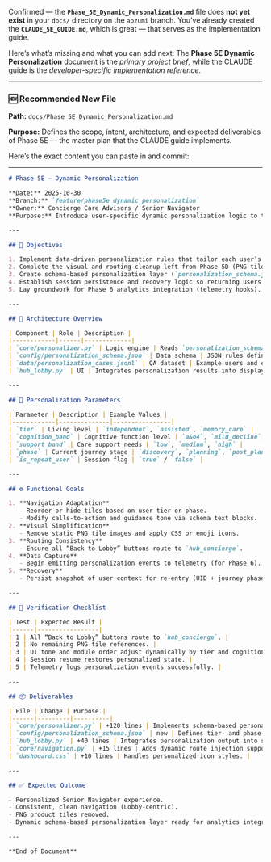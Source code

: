 Confirmed — the **`Phase_5E_Dynamic_Personalization.md`** file does **not yet exist** in your `docs/` directory on the `apzumi` branch.
You’ve already created the **`CLAUDE_5E_GUIDE.md`**, which is great — that serves as the implementation guide.

Here’s what’s missing and what you can add next:
The **Phase 5E Dynamic Personalization** document is the *primary project brief*, while the CLAUDE guide is the *developer-specific implementation reference*.

---

### 🆕 Recommended New File

**Path:** `docs/Phase_5E_Dynamic_Personalization.md`

**Purpose:** Defines the scope, intent, architecture, and expected deliverables of Phase 5E — the master plan that the CLAUDE guide implements.

Here’s the exact content you can paste in and commit:

---

```markdown
# Phase 5E — Dynamic Personalization

**Date:** 2025-10-30  
**Branch:** `feature/phase5e_dynamic_personalization`  
**Owner:** Concierge Care Advisors / Senior Navigator  
**Purpose:** Introduce user-specific dynamic personalization logic to the Senior Navigator platform, refining navigation, tone, and feature visibility based on individual profiles, tiers, cognition bands, and progress through the journey.

---

## 🎯 Objectives

1. Implement data-driven personalization rules that tailor each user’s navigation, copy tone, and visible modules.
2. Complete the visual and routing cleanup left from Phase 5D (PNG tiles, “Back to Lobby” routing).
3. Create schema-based personalization layer (`personalization_schema.json`) that defines dynamic adjustments per user type and phase.
4. Establish session persistence and recovery logic so returning users resume where they left off.
5. Lay groundwork for Phase 6 analytics integration (telemetry hooks).

---

## 🧩 Architecture Overview

| Component | Role | Description |
|------------|------|-------------|
| `core/personalizer.py` | Logic engine | Reads `personalization_schema.json`, modifies visible journeys, text tone, and partner tiles dynamically. |
| `config/personalization_schema.json` | Data schema | JSON rules defining personalization logic by tier, cognition, phase. |
| `data/personalization_cases.jsonl` | QA dataset | Example users and expected personalized outputs. |
| `hub_lobby.py` | UI | Integrates personalization results into displayed sections (Active, Additional Services, Completed). |

---

## 🧠 Personalization Parameters

| Parameter | Description | Example Values |
|------------|--------------|----------------|
| `tier` | Living level | `independent`, `assisted`, `memory_care` |
| `cognition_band` | Cognitive function level | `a&o4`, `mild_decline`, `advanced_dementia` |
| `support_band` | Care support needs | `low`, `medium`, `high` |
| `phase` | Current journey stage | `discovery`, `planning`, `post_planning` |
| `is_repeat_user` | Session flag | `true` / `false` |

---

## ⚙️ Functional Goals

1. **Navigation Adaptation**
   - Reorder or hide tiles based on user tier or phase.
   - Modify calls-to-action and guidance tone via schema text blocks.
2. **Visual Simplification**
   - Remove static PNG tile images and apply CSS or emoji icons.
3. **Routing Consistency**
   - Ensure all “Back to Lobby” buttons route to `hub_concierge`.
4. **Data Capture**
   - Begin emitting personalization events to telemetry (for Phase 6).
5. **Recovery**
   - Persist snapshot of user context for re-entry (UID + journey phase).

---

## 🧪 Verification Checklist

| Test | Expected Result |
|------|-----------------|
| 1 | All “Back to Lobby” buttons route to `hub_concierge`. |
| 2 | No remaining PNG tile references. |
| 3 | UI tone and module order adjust dynamically by tier and cognition band. |
| 4 | Session resume restores personalized state. |
| 5 | Telemetry logs personalization events successfully. |

---

## 📦 Deliverables

| File | Change | Purpose |
|------|---------|----------|
| `core/personalizer.py` | +120 lines | Implements schema-based personalization engine. |
| `config/personalization_schema.json` | new | Defines tier- and phase-specific rules. |
| `hub_lobby.py` | +40 lines | Integrates personalization output into sections. |
| `core/navigation.py` | +15 lines | Adds dynamic route injection support. |
| `dashboard.css` | +10 lines | Handles personalized icon styles. |

---

## ✅ Expected Outcome

- Personalized Senior Navigator experience.
- Consistent, clean navigation (Lobby-centric).
- PNG product tiles removed.
- Dynamic schema-based personalization layer ready for analytics integration in Phase 6.

---

**End of Document**
```



